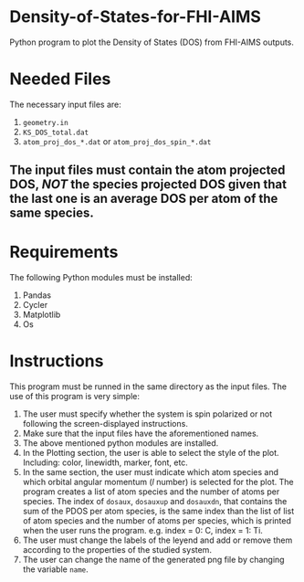 # Density-of-States-for-FHI-AIMS
Python program to plot the Density of States (DOS) from FHI-AIMS outputs.

# Needed Files
The necessary input files are:
  1.  `geometry.in`
  2.  `KS_DOS_total.dat`
  3.  `atom_proj_dos_*.dat` or `atom_proj_dos_spin_*.dat`
##  The input files must contain the atom projected DOS, *NOT* the species projected DOS given that the last one is an average DOS per atom of the same species. 

# Requirements  
The following Python modules must be installed:
  1.  Pandas
  2.  Cycler
  3.  Matplotlib
  4.  Os

# Instructions
This program must be runned in the same directory as the input files.
The use of this program is very simple:
1.  The user must specify whether the system is spin polarized or not following the screen-displayed instructions.
1.  Make sure that the input files have the aforementioned names.
2.  The above mentioned python modules are installed.
3.  In the Plotting section, the user is able to select the style of the plot. Including: color, linewidth, marker, font, etc.
4.  In the same section, the user must indicate which atom species and which orbital angular momentum (*l* number) is selected for the plot. The program creates a list of atom species and the number of atoms per species. The index of `dosaux`, `dosauxup` and `dosauxdn`, that contains the sum of the PDOS per atom species, is the same index than the list of list of atom species and the number of atoms per species, which is printed when the user runs the program. e.g. index = 0: C, index = 1: Ti.
5.  The user must change the labels of the leyend and add or remove them according to the properties of the studied system.
6.  The user can change the name of the generated png file by changing the variable `name`.
